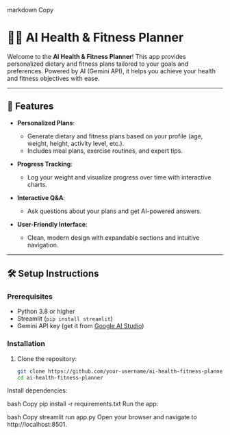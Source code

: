 markdown
Copy
# 🏋️‍♂️ AI Health & Fitness Planner

Welcome to the **AI Health & Fitness Planner**! This app provides personalized dietary and fitness plans tailored to your goals and preferences. Powered by AI (Gemini API), it helps you achieve your health and fitness objectives with ease.

---

## 🚀 Features

- **Personalized Plans**:
  - Generate dietary and fitness plans based on your profile (age, weight, height, activity level, etc.).
  - Includes meal plans, exercise routines, and expert tips.

- **Progress Tracking**:
  - Log your weight and visualize progress over time with interactive charts.

- **Interactive Q&A**:
  - Ask questions about your plans and get AI-powered answers.

- **User-Friendly Interface**:
  - Clean, modern design with expandable sections and intuitive navigation.

---

## 🛠️ Setup Instructions

### Prerequisites
- Python 3.8 or higher
- Streamlit (`pip install streamlit`)
- Gemini API key (get it from [Google AI Studio](https://aistudio.google.com/apikey))

### Installation
1. Clone the repository:
   ```bash
   git clone https://github.com/your-username/ai-health-fitness-planner.git
   cd ai-health-fitness-planner
Install dependencies:

bash
Copy
pip install -r requirements.txt
Run the app:

bash
Copy
streamlit run app.py
Open your browser and navigate to http://localhost:8501.
